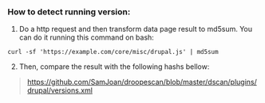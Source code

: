 ### How to detect running version:

1. Do a http request and then transform data page result to md5sum. You can do it running this command on bash:

```
curl -sf 'https://example.com/core/misc/drupal.js' | md5sum
```

2. Then, compare the result with the following hashs bellow:

> https://github.com/SamJoan/droopescan/blob/master/dscan/plugins/drupal/versions.xml
